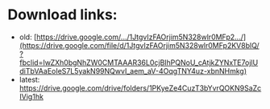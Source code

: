 # Download links:
- old: [https://drive.google.com/.../1JtgvIzFAOrjim5N328wlr0MFp2.../](https://drive.google.com/file/d/1JtgvIzFAOrjim5N328wlr0MFp2KV8blQ/?fbclid=IwZXh0bgNhZW0CMTAAAR36L0cjBIhPQNoU_cAtjkZYNxTE7ojlUdiTbVAaEoIeS7L5yakN99NQwvI_aem_aV-4OqgTNY4uz-xbnNHmkg)
- latest: https://drive.google.com/drive/folders/1PKyeZe4CuzT3bYvrQOKN9SaZcIVig1hk
